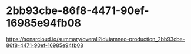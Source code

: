 # 2bb93cbe-86f8-4471-90ef-16985e94fb08
https://sonarcloud.io/summary/overall?id=iamneo-production_2bb93cbe-86f8-4471-90ef-16985e94fb08
